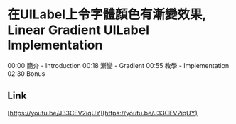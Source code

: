 # 在UILabel上令字體顏色有漸變效果, Linear Gradient UILabel Implementation

00:00 簡介 - Introduction
00:18 漸變 - Gradient
00:55 教學 - Implementation
02:30 Bonus


## Link
[https://youtu.be/J33CEV2iqUY](https://youtu.be/J33CEV2iqUY)